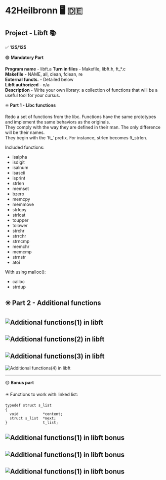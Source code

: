 # 42Heilbronn :desktop_computer: :de:

## Project - Libft :books:

:white_check_mark: **125/125**

:green_circle: **Mandatory Part**

**Program name** - libft.a 
**Turn in files** - Makefile, libft.h, ft_*.c\
**Makefile**      - NAME, all, clean, fclean, re\
**External functs.** - Detailed below\
**Libft authorized** -  n/a\
**Description**      - Write your own library: a collection of functions that will be a useful tool for your cursus.

:eight_spoked_asterisk: **Part 1 - Libc functions**

Redo a set of functions from the libc. Functions have the same prototypes and implement the same behaviors as the originals.\
They comply with the way they are defined in their man. The only difference will be their names.\
They begin with the ’ft_’ prefix. For instance, strlen becomes ft_strlen.

Included functions:
- isalpha
- isdigit
- isalnum
- isascii
- isprint
- strlen
- memset
- bzero
- memcpy
- memmove
- strlcpy
- strlcat
- toupper
- tolower
- strchr
- strrchr
- strncmp
- memchr
- memcmp
- strnstr
- atoi

With using malloc():

- calloc
- strdup

:eight_spoked_asterisk: **Part 2 - Additional functions**
---
![Additional functions(1) in libft](https://github.com/Tilek12/42HN-libft/blob/master/.pics_libft/libft001.png)
---
![Additional functions(2) in libft](https://github.com/Tilek12/42HN-libft/blob/master/.pics_libft/libft002.png)
---
![Additional functions(3) in libft](https://github.com/Tilek12/42HN-libft/blob/master/.pics_libft/libft003.png)
---

![Additional functions(4) in libft](https://github.com/Tilek12/42HN-libft/blob/master/.pics_libft/libft004.png)


-----------------------------------------------------------

:yellow_circle: **Bonus part**

:eight_pointed_black_star: Functions to work with linked list:

```
typedef struct s_list
{
  void           *content;
  struct s_list  *next;
}                t_list;
```

![Additional functions(1) in libft bonus](https://github.com/Tilek12/42HN-libft/blob/master/.pics_libft/libft_b_001.png)
----
![Additional functions(1) in libft bonus](https://github.com/Tilek12/42HN-libft/blob/master/.pics_libft/libft_b_002.png)
----
![Additional functions(1) in libft bonus](https://github.com/Tilek12/42HN-libft/blob/master/.pics_libft/libft_b_003.png)
----

